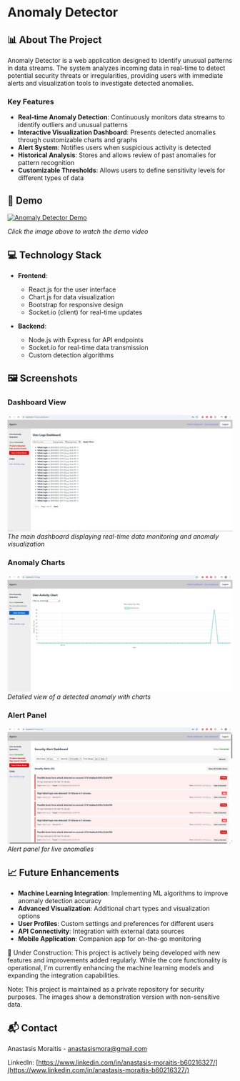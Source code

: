 # Anomaly Detector

## 📊 About The Project

Anomaly Detector is a web application designed to identify unusual patterns in data streams. The system analyzes incoming data in real-time to detect potential security threats or irregularities, providing users with immediate alerts and visualization tools to investigate detected anomalies.

### Key Features

- **Real-time Anomaly Detection**: Continuously monitors data streams to identify outliers and unusual patterns
- **Interactive Visualization Dashboard**: Presents detected anomalies through customizable charts and graphs
- **Alert System**: Notifies users when suspicious activity is detected
- **Historical Analysis**: Stores and allows review of past anomalies for pattern recognition
- **Customizable Thresholds**: Allows users to define sensitivity levels for different types of data

## 🎥 Demo

[![Anomaly Detector Demo](https://img.youtube.com/vi/YOUTUBE_VIDEO_ID_HERE/0.jpg)]()

*Click the image above to watch the demo video*

## 💻 Technology Stack

- **Frontend**: 
  - React.js for the user interface
  - Chart.js for data visualization
  - Bootstrap for responsive design
  - Socket.io (client) for real-time updates

- **Backend**:
  - Node.js with Express for API endpoints
  - Socket.io for real-time data transmission
  - Custom detection algorithms

## 🖼️ Screenshots

### Dashboard View
![Dashboard View](./images/user-dashboard.jpg)
*The main dashboard displaying real-time data monitoring and anomaly visualization*

### Anomaly Charts
![Anomaly Charts](./images/user-charts.jpg)
*Detailed view of a detected anomaly with charts*

### Alert Panel
![Alert Panel](./images/anomaly-alerts.jpg)
*Alert panel for live anomalies*

## 📈 Future Enhancements

- **Machine Learning Integration**: Implementing ML algorithms to improve anomaly detection accuracy
- **Advanced Visualization**: Additional chart types and visualization options
- **User Profiles**: Custom settings and preferences for different users
- **API Connectivity**: Integration with external data sources
- **Mobile Application**: Companion app for on-the-go monitoring

🚧 Under Construction: This project is actively being developed with new features and improvements added regularly. While the core functionality is operational,
 I'm currently enhancing the machine learning models and expanding the integration capabilities.

Note: This project is maintained as a private repository for security purposes. The images show a demonstration version with non-sensitive data.

## 📬 Contact

Anastasis Moraitis - [anastasismora@gmail.com](mailto:anastasismora@gmail.com)

LinkedIn: [https://www.linkedin.com/in/anastasis-moraitis-b60216327/](https://www.linkedin.com/in/anastasis-moraitis-b60216327/)
